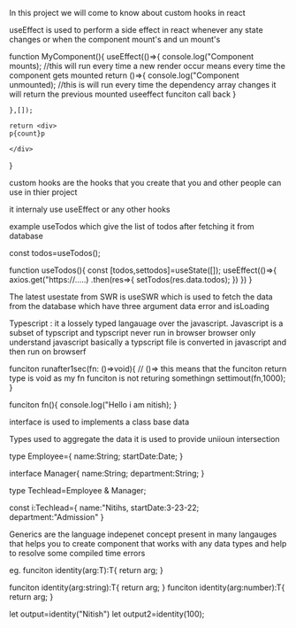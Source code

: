 In this project we will come to know about custom hooks in react 


useEffect is used to perform a side effect in react whenever any state changes or when the component mount's and un mount's


function MyComponent(){
    useEffect(()=>{
        console.log("Component mounts);   //this will run every time a new render occur means every time the component gets mounted
        return ()=>{
            console.log("Component unmounted);   //this is will run every time the dependency array changes it will return the previous mounted useeffect funciton call back
        }

    },[]);

    return <div>
    p{count}p

    </div>
}

custom hooks are the hooks that you create that you and other people can use in thier project

<!-- it should start with use -->
it internaly use useEffect or any other hooks

example useTodos which give the list of todos after fetching it from database

const todos=useTodos();


function useTodos(){
    const [todos,settodos]=useState([]);
    useEffect(()=>{
        axios.get("https://.....)
        .then(res=>{
            setTodos(res.data.todos);
        })
    })
}


The latest usestate from SWR is  useSWR which is used to fetch the data from the database which have three argument data error and isLoading


Typescript : it a lossely typed langauage over the javascript. Javascript is a subset of typscript and typscript never run in browser browser only understand javascript basically a typscript file is converted in javascript and then run on browserf


<!-- write a funciton that takes a function as an argument and run the function after 1 sec -->

funciton runafter1sec(fn: ()=>void){     // ()=> this means that the funciton return type is void as my fn funciton is not returing somethingn 
    settimout(fn,1000);
}

funciton fn(){
    console.log("Hello i am nitish);
}

interface is used to implements a class base data

Types used to aggregate the data it is used to provide uniioun intersection

type Employee={
    name:String;
    startDate:Date;
}

interface Manager{
    name:String;
    department:String;
}

type Techlead=Employee & Manager;

const i:Techlead={
    name:"Nitihs,
    startDate:3-23-22;
    department:"Admission"
}


Generics are the language indepenet concept present in many langauges that helps you to create component that works with any data types and help to resolve some compiled time errors

eg.
funciton identity<T>(arg:T):T{
    return arg;
}
<!-- or we can write like -->
funciton identity<T>(arg:string):T{
    return arg;
}
funciton identity<T>(arg:number):T{
    return arg;
}

let output=identity("Nitish")
let output2=identity(100);